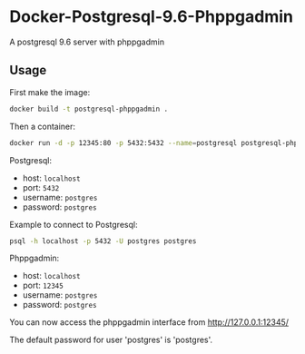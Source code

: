 # Docker-Postgresql-9.6-Phppgadmin
A postgresql 9.6 server with phppgadmin

## Usage

First make the image:
```bash
docker build -t postgresql-phppgadmin .
 ```
Then a container:
```bash
docker run -d -p 12345:80 -p 5432:5432 --name=postgresql postgresql-phppgadmin
```

Postgresql:
 - host: `localhost`
 - port: `5432`
 - username: `postgres`
 - password: `postgres`
 
Example to connect to Postgresql:
```bash
psql -h localhost -p 5432 -U postgres postgres
```
 
Phppgadmin:
 - host: `localhost`
 - port: `12345`
 - username: `postgres`
 - password: `postgres`
 
You can now access the phppgadmin interface from http://127.0.0.1:12345/

The default password for user 'postgres' is 'postgres'.
